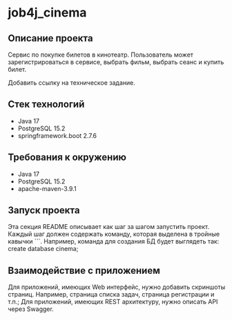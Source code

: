 # job4j_cinema

## Описание проекта

Сервис по покупке билетов в кинотеатр. Пользователь может зарегистрироваться в сервисе, выбрать фильм, выбрать сеанс
и купить билет.

Добавить ссылку на техническое задание.

## Стек технологий
- Java 17
- PostgreSQL 15.2
- springframework.boot 2.7.6

## Требования к окружению
- Java 17
- PostgreSQL 15.2
- apache-maven-3.9.1

## Запуск проекта

Эта секция README описывает как шаг за шагом запустить проект. Каждый шаг должен содержать команду, которая выделена в тройные кавычки ```. Например, команда для создания БД будет выглядеть так:
create database cinema;

## Взаимодействие с приложением
Для приложений, имеющих Web интерфейс, нужно добавить скриншоты страниц. Например, страница списка задач, страница регистрации и т.п.;
Для приложений, имеющих REST архитектуру, нужно описать API через Swagger.
